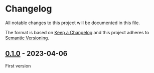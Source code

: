 # Changelog

All notable changes to this project will be documented in this file.

The format is based on [Keep a Changelog](http://keepachangelog.com/) and this
project adheres to [Semantic Versioning](http://semver.org/).

## [0.1.0] - 2023-04-06
First version

[0.1.0]: https://github.com/oscarotero/graffiti/releases/tag/v0.1.0
